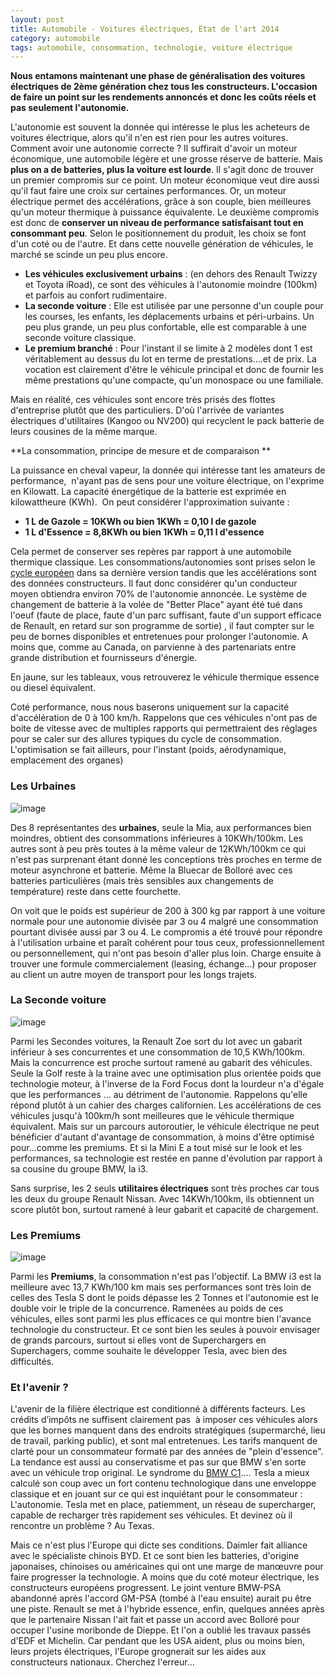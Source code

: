 ```yaml
---
layout: post
title: Automobile - Voitures électriques, Etat de l'art 2014
category: automobile
tags: automobile, consommation, technologie, voiture électrique
---
```

**Nous entamons maintenant une phase de généralisation des voitures électriques de 2ème génération chez tous les constructeurs. L'occasion de faire un point sur les rendements annoncés et donc les coûts réels et pas seulement l'autonomie.**

L'autonomie est souvent la donnée qui intéresse le plus les acheteurs de voitures électrique, alors qu'il n'en est rien pour les autres voitures. Comment avoir une autonomie correcte ? Il suffirait d'avoir un moteur économique, une automobile légère et une grosse réserve de batterie. Mais **plus on a de batteries, plus la voiture est lourde**. Il s'agit donc de trouver un premier compromis sur ce point. Un moteur économique veut dire aussi qu'il faut faire une croix sur certaines performances. Or, un moteur électrique permet des accélérations, grâce à son couple, bien meilleures qu'un moteur thermique à puissance équivalente. Le deuxième compromis est donc de **conserver un niveau de performance satisfaisant tout en consommant peu**. Selon le positionnement du produit, les choix se font d'un coté ou de l'autre. Et dans cette nouvelle génération de véhicules, le marché se scinde un peu plus encore.

* **Les véhicules exclusivement urbains** : (en dehors des Renault Twizzy et Toyota iRoad), ce sont des véhicules à l'autonomie moindre (100km) et parfois au confort rudimentaire.</li>
* **La seconde voiture** : Elle est utilisée par une personne d'un couple pour les courses, les enfants, les déplacements urbains et péri-urbains. Un peu plus grande, un peu plus confortable, elle est comparable à une seconde voiture classique.</li>
* **Le premium branché** : Pour l'instant il se limite à 2 modèles dont 1 est véritablement au dessus du lot en terme de prestations....et de prix. La vocation est clairement d'être le véhicule principal et donc de fournir les même prestations qu'une compacte, qu'un monospace ou une familiale.</li>

Mais en réalité, ces véhicules sont encore très prisés des flottes d'entreprise plutôt que des particuliers. D'où l'arrivée de variantes électriques d'utilitaires (Kangoo ou NV200) qui recyclent le pack batterie de leurs cousines de la même marque.

**La consommation, principe de mesure et de comparaison **

La puissance en cheval vapeur, la donnée qui intéresse tant les amateurs de performance,  n'ayant pas de sens pour une voiture électrique, on l'exprime en Kilowatt. La capacité énergétique de la batterie est exprimée en kilowattheure (KWh).  On peut considérer l'approximation suivante :
* **1 L de Gazole = 10KWh ou bien 1KWh = 0,10 l de gazole**
* **1 L d'Essence = 8,8KWh ou bien 1KWh = 0,11 l d'essence**

Cela permet de conserver ses repères par rapport à une automobile thermique classique. Les consommations/autonomies sont prises selon le <a title="Bilan CO2 des Constructeurs automobiles européens 2010" href="http://icezine.wordpress.com/2011/01/26/bilan-co2-des-constructeurs-automobiles-europeens-2010-2/">cycle européen</a> dans sa dernière version tandis que les accélérations sont des données constructeurs. Il faut donc considérer qu'un conducteur moyen obtiendra environ 70% de l'autonomie annoncée. Le système de changement de batterie à la volée de "Better Place" ayant été tué dans l'oeuf (faute de place, faute d'un parc suffisant, faute d'un support efficace de Renault, en retard sur son programme de sortie) , il faut compter sur le peu de bornes disponibles et entretenues pour prolonger l'autonomie. A moins que, comme au Canada, on parvienne à des partenariats entre grande distribution et fournisseurs d'énergie.

En jaune, sur les tableaux, vous retrouverez le véhicule thermique essence ou diesel équivalent.

Coté performance, nous nous baserons uniquement sur la capacité d'accélération de 0 à 100 km/h. Rappelons que ces véhicules n'ont pas de boite de vitesse avec de multiples rapports qui permettraient des réglages pour se caler sur des allures typiques du cycle de consommation. L'optimisation se fait ailleurs, pour l'instant (poids, aérodynamique, emplacement des organes)

### Les Urbaines

![image](https://filedn.eu/llqi9IBxlYouGRXYG2xlROb/img/2014/elec3-700x139.jpg)

Des 8 représentantes des **urbaines**, seule la Mia, aux performances bien moindres, obtient des consommations inférieures à 10KWh/100km. Les autres sont à peu près toutes à la même valeur de 12KWh/100km ce qui n'est pas surprenant étant donné les conceptions très proches en terme de moteur asynchrone et batterie. Même la Bluecar de Bolloré avec ces batteries particulières (mais très sensibles aux changements de température) reste dans cette fourchette.

On voit que le poids est supérieur de 200 à 300 kg par rapport à une voiture normale pour une autonomie divisée par 3 ou 4 malgré une consommation pourtant divisée aussi par 3 ou 4. Le compromis a été trouvé pour répondre à l'utilisation urbaine et paraît cohérent pour tous ceux, professionnellement ou personnellement, qui n'ont pas besoin d'aller plus loin. Charge ensuite à trouver une formule commercialement (leasing, échange...) pour proposer au client un autre moyen de transport pour les longs trajets.

### La Seconde voiture

![image](https://filedn.eu/llqi9IBxlYouGRXYG2xlROb/img/2014/elec2-700x192.jpg)

Parmi les Secondes voitures, la Renault Zoe sort du lot avec un gabarit inférieur à ses concurrentes et une consommation de 10,5 KWh/100km. Mais la concurrence est proche surtout ramené au gabarit des véhicules. Seule la Golf reste à la traine avec une optimisation plus orientée poids que technologie moteur, à l'inverse de la Ford Focus dont la lourdeur n'a d'égale que les performances ... au détriment de l'autonomie. Rappelons qu'elle répond plutôt à un cahier des charges californien. Les accélérations de ces véhicules jusqu'à 100km/h sont meilleures que le véhicule thermique équivalent. Mais sur un parcours autoroutier, le véhicule électrique ne peut bénéficier d'autant d'avantage de consommation, à moins d'être optimisé pour...comme les premiums. Et si la Mini E a tout misé sur le look et les performances, sa technologie est restée en panne d'évolution par rapport à sa cousine du groupe BMW, la i3.

Sans surprise, les 2 seuls **utilitaires électriques** sont très proches car tous les deux du groupe Renault Nissan. Avec 14KWh/100km, ils obtiennent un score plutôt bon, surtout ramené à leur gabarit et capacité de chargement.

### Les Premiums

![image](https://filedn.eu/llqi9IBxlYouGRXYG2xlROb/img/2014/elec3-700x139.jpg)

Parmi les **Premiums**, la consommation n'est pas l'objectif. La BMW i3 est la meilleure avec 13,7 KWh/100 km mais ses performances sont très loin de celles des Tesla S dont le poids dépasse les 2 Tonnes et l'autonomie est le double voir le triple de la concurrence. Ramenées au poids de ces véhicules, elles sont parmi les plus efficaces ce qui montre bien l'avance technologie du constructeur. Et ce sont bien les seules à pouvoir envisager de grands parcours, surtout si elles vont de Superchargers en Superchagers, comme souhaite le développer Tesla, avec bien des difficultés.

### Et l'avenir ?

L'avenir de la filière électrique est conditionné à différents facteurs. Les crédits d’impôts ne suffisent clairement pas  à imposer ces véhicules alors que les bornes manquent dans des endroits stratégiques (supermarché, lieu de travail, parking public), et sont mal entretenues. Les tarifs manquent de clarté pour un consommateur formaté par des années de "plein d'essence". La tendance est aussi au conservatisme et pas sur que BMW s'en sorte avec un véhicule trop original. Le syndrome du <a title="Ces échecs en avance sur leur temps" href="http://icezine.wordpress.com/2013/03/22/ces-echecs-en-avance-sur-leur-temps/">BMW C1</a>.... Tesla a mieux calculé son coup avec un fort contenu technologique dans une enveloppe classique et en jouant sur ce qui est inquiétant pour le consommateur : L'autonomie. Tesla met en place, patiemment, un réseau de supercharger, capable de recharger très rapidement ses véhicules. Et devinez où il rencontre un problème ? Au Texas.

Mais ce n'est plus l'Europe qui dicte ses conditions. Daimler fait alliance avec le spécialiste chinois BYD. Et ce sont bien les batteries, d'origine japonaises, chinoises ou américaines qui ont une marge de manœuvre pour faire progresser la technologie. A moins que du coté moteur électrique, les constructeurs européens progressent. Le joint venture BMW-PSA abandonné après l'accord GM-PSA (tombé à l'eau ensuite) aurait pu être une piste. Renault se met à l'hybride essence, enfin, quelques années après que le partenaire Nissan l'ait fait et passe un accord avec Bolloré pour occuper l'usine moribonde de Dieppe. Et l'on a oublié les travaux passés d'EDF et Michelin. Car pendant que les USA aident, plus ou moins bien, leurs projets électriques, l'Europe grognerait sur les aides aux constructeurs nationaux. Cherchez l'erreur...
